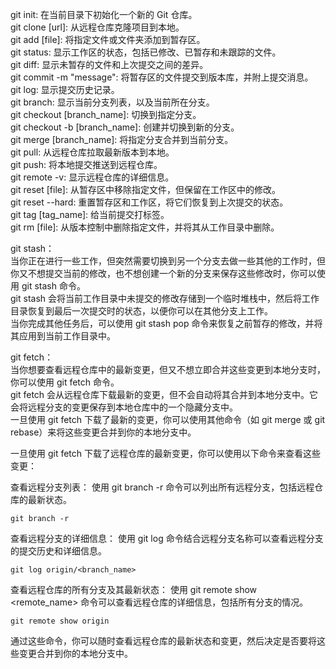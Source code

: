 git init: 在当前目录下初始化一个新的 Git 仓库。      
git clone [url]: 从远程仓库克隆项目到本地。    
git add [file]: 将指定文件或文件夹添加到暂存区。      
git status: 显示工作区的状态，包括已修改、已暂存和未跟踪的文件。      
git diff: 显示未暂存的文件和上次提交之间的差异。       
git commit -m "message": 将暂存区的文件提交到版本库，并附上提交消息。      
git log: 显示提交历史记录。     
git branch: 显示当前分支列表，以及当前所在分支。    
git checkout [branch_name]: 切换到指定分支。        
git checkout -b [branch_name]: 创建并切换到新的分支。      
git merge [branch_name]: 将指定分支合并到当前分支。        
git pull: 从远程仓库拉取最新版本到本地。        
git push: 将本地提交推送到远程仓库。            
git remote -v: 显示远程仓库的详细信息。             
git reset [file]: 从暂存区中移除指定文件，但保留在工作区中的修改。        
git reset --hard: 重置暂存区和工作区，将它们恢复到上次提交的状态。       
git tag [tag_name]: 给当前提交打标签。        
git rm [file]: 从版本控制中删除指定文件，并将其从工作目录中删除。    

git stash：         
当你正在进行一些工作，但突然需要切换到另一个分支去做一些其他的工作时，但你又不想提交当前的修改，也不想创建一个新的分支来保存这些修改时，你可以使用 git stash 命令。     
git stash 会将当前工作目录中未提交的修改存储到一个临时堆栈中，然后将工作目录恢复到最后一次提交时的状态，以便你可以在其他分支上工作。       
当你完成其他任务后，可以使用 git stash pop 命令来恢复之前暂存的修改，并将其应用到当前工作目录中。      

git fetch：       
当你想要查看远程仓库中的最新变更，但又不想立即合并这些变更到本地分支时，你可以使用 git fetch 命令。       
git fetch 会从远程仓库下载最新的变更，但不会自动将其合并到本地分支中。它会将远程分支的变更保存到本地仓库中的一个隐藏分支中。     
一旦使用 git fetch 下载了最新的变更，你可以使用其他命令（如 git merge 或 git rebase）来将这些变更合并到你的本地分支中。     

一旦使用 git fetch 下载了远程仓库的最新变更，你可以使用以下命令来查看这些变更：       

查看远程分支列表： 使用 git branch -r 命令可以列出所有远程分支，包括远程仓库的最新状态。      
```code
git branch -r
```
查看远程分支的详细信息： 使用 git log 命令结合远程分支名称可以查看远程分支的提交历史和详细信息。        
```code
git log origin/<branch_name>
```
查看远程仓库的所有分支及其最新状态： 使用 git remote show <remote_name> 命令可以查看远程仓库的详细信息，包括所有分支的情况。      
```code
git remote show origin
```
通过这些命令，你可以随时查看远程仓库的最新状态和变更，然后决定是否要将这些变更合并到你的本地分支中。         
